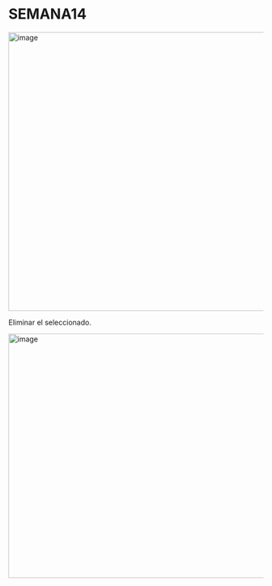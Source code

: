 # SEMANA14
<img width="767" height="551" alt="image" src="https://github.com/user-attachments/assets/6c983c5e-b14c-41d0-91f1-a95c5dcd498a" />
<p>Eliminar el seleccionado.</p>
<img width="734" height="483" alt="image" src="https://github.com/user-attachments/assets/93b6c785-7eee-461e-a30b-7a5b798c4029" />

